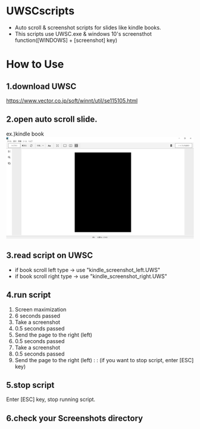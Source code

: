 # UWSCscripts
- Auto scroll & screenshot scripts for slides like kindle books.
- This scripts use UWSC.exe & windows 10's screensthot function([WINDOWS] + [screenshot] key)

# How to Use
## 1.download UWSC
https://www.vector.co.jp/soft/winnt/util/se115105.html

## 2.open auto scroll slide.
ex.)kindle book
![kindle book](https://github.com/sxnxhxrxkx/UWSCscripts/blob/master/img/kindle.png "kindle book")

## 3.read script on UWSC
- if book scroll left type ->  use "kindle_screenshot_left.UWS"
- if book scroll right type ->  use "kindle_screenshot_right.UWS"

## 4.run script

1. Screen maximization
2. 6 seconds passed
3. Take a screenshot
4. 0.5 seconds passed
5. Send the page to the right (left)
6. 0.5 seconds passed
7. Take a screenshot
8. 0.5 seconds passed
9. Send the page to the right (left)
:
:
(if you want to stop script, enter [ESC] key)

## 5.stop script
Enter [ESC] key, stop running script.

## 6.check your Screenshots directory
